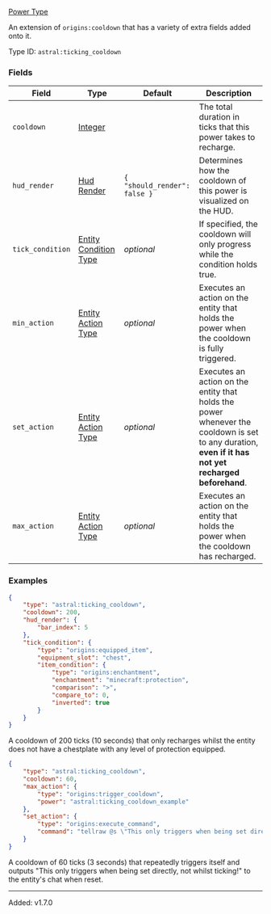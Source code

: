 [Power Type](https://origins.readthedocs.io/en/1.10.0/types/power_types/)

An extension of `origins:cooldown` that has a variety of extra fields added onto it.

Type ID: `astral:ticking_cooldown`

### Fields

| Field            | Type                                                                                            | Default                      | Description                                                                                                                                          |
| ---------------- | ----------------------------------------------------------------------------------------------- | ---------------------------- | ---------------------------------------------------------------------------------------------------------------------------------------------------- |
| `cooldown`       | [Integer](https://origins.readthedocs.io/en/latest/types/data_types/integer/)                   |                              | The total duration in ticks that this power takes to recharge.                                                                                       |
| `hud_render`     | [Hud Render](https://origins.readthedocs.io/en/1.10.0/types/data_types/hud_render/)             | `{ "should_render": false }` | Determines how the cooldown of this power is visualized on the HUD.                                                                                  |
| `tick_condition` | [Entity Condition Type](https://origins.readthedocs.io/en/1.10.0/types/entity_condition_types/) | *optional*                   | If specified, the cooldown will only progress while the condition holds true.                                                                        |
| `min_action`     | [Entity Action Type](https://origins.readthedocs.io/en/1.10.0/types/entity_action_types/)       | *optional*                   | Executes an action on the entity that holds the power when the cooldown is fully triggered.                                                          |
| `set_action`     | [Entity Action Type](https://origins.readthedocs.io/en/1.10.0/types/entity_action_types/)       | *optional*                   | Executes an action on the entity that holds the power whenever the cooldown is set to any duration, **even if it has not yet recharged beforehand**. |
| `max_action`     | [Entity Action Type](https://origins.readthedocs.io/en/1.10.0/types/entity_action_types/)       | *optional*                   | Executes an action on the entity that holds the power when the cooldown has recharged.                                                               |

### Examples

```json
{
    "type": "astral:ticking_cooldown",
    "cooldown": 200,
    "hud_render": {
        "bar_index": 5
    },
    "tick_condition": {
        "type": "origins:equipped_item",
        "equipment_slot": "chest",
        "item_condition": {
            "type": "origins:enchantment",
            "enchantment": "minecraft:protection",
            "comparison": ">",
            "compare_to": 0,
            "inverted": true
        }
    }
}
```

A cooldown of 200 ticks (10 seconds) that only recharges whilst the entity does not have a chestplate with any level
of protection equipped.

```json
{
    "type": "astral:ticking_cooldown",
    "cooldown": 60,
    "max_action": {
        "type": "origins:trigger_cooldown",
        "power": "astral:ticking_cooldown_example"
    },
    "set_action": {
        "type": "origins:execute_command",
        "command": "tellraw @s \"This only triggers when being set directly, not whilst ticking!\""
    }
}
```

A cooldown of 60 ticks (3 seconds) that repeatedly triggers itself and outputs "This only triggers when being set
directly, not whilst ticking!" to the entity's chat when reset.

---

Added: v1.7.0